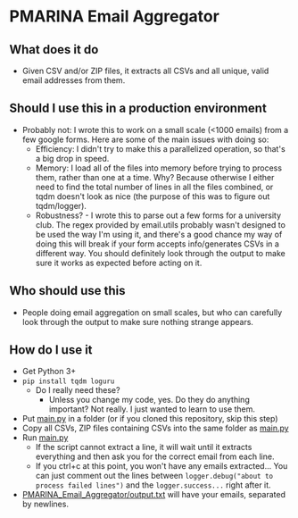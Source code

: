 # PMARINA Email Aggregator

## What does it do

- Given CSV and/or ZIP files, it extracts all CSVs and all unique, valid email addresses from them.

## Should I use this in a production environment

- Probably not: I wrote this to work on a small scale (<1000 emails) from a few google forms. Here are some of the main issues with doing so:
  - Efficiency: I didn't try to make this a parallelized operation, so that's a big drop in speed.
  - Memory: I load all of the files into memory before trying to process them, rather than one at a time. Why? Because otherwise I either need to find the total number of lines in all the files combined, or tqdm doesn't look as nice (the purpose of this was to figure out tqdm/logger).
  - Robustness? - I wrote this to parse out a few forms for a university club. The regex provided by email.utils probably wasn't designed to be used the way I'm using it, and there's a good chance my way of doing this will break if your form accepts info/generates CSVs in a different way. You should definitely look through the output to make sure it works as expected before acting on it.

## Who should use this

- People doing email aggregation on small scales, but who can carefully look through the output to make sure nothing strange appears.

## How do I use it

- Get Python 3+
- `pip install tqdm loguru`
  - Do I really need these?
    - Unless you change my code, yes. Do they do anything important? Not really. I just wanted to learn to use them.
- Put [main.py](main.py) in a folder (or if you cloned this repository, skip this step)
- Copy all CSVs, ZIP files containing CSVs into the same folder as [main.py](main.py)
- Run [main.py](main.py)
  - If the script cannot extract a line, it will wait until it extracts everything and then ask you for the correct email from each line.
  - If you ctrl+c at this point, you won't have any emails extracted... You can just comment out the lines between `logger.debug("about to process failed lines")` and the `logger.success...` right after it.
- [PMARINA_Email_Aggregator/output.txt](PMARINA_Email_Aggregator/output.txt) will have your emails, separated by newlines.

